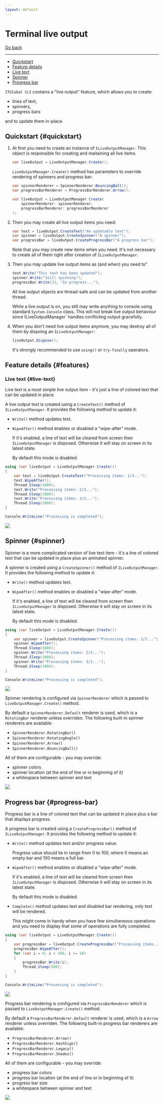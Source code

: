 ```yaml
---
layout: default
---
```

# Terminal live output

[Go back](..#home)

---

* [Quickstart](#quickstart)
* [Feature details](#features)
* [Live text](#live-text)
* [Spinner](#spinner)
* [Progress bar](#progress-bar)

`ITGlobal CLI` contains a "live output" feature, which allows you to create:

* lines of text,
* spinners,
* progress bars

and to update them in-place.

## Quickstart {#quickstart}

1. At first you need to create an instance of `ILiveOutputManager`.
   This object is responsible for creating and maitaining all live items.

   ```csharp
   var liveOutput = LiveOutputManager.Create();
   ```

   `LiveOutputManager.Create()` method has parameters to override rendering
   of spinners and progress bar:

   ```csharp
   var spinnerRenderer = SpinnerRenderer.BouncingBall();
   var progressBarRenderer = ProgressBarRenderer.Arrow();

   var liveOutput = LiveOutputManager.Create(
       spinnerRenderer: spinnerRenderer,
       progressBarRenderer: progressBarRenderer
   );
   ```

2. Then you may create all live output items you need:

   ```csharp
   var text = liveOutput.CreateText("An updatable text");
   var spinner = liveOutput.CreateSpinner("A spinner");
   var progressBar = liveOutput.CreateProgressBar("A progress bar");
   ```

   Note that you may create new items when you need.
   It's not necessary to create all of them right after creation of `ILiveOutputManager`.

3. Then you may update live output items as (and when) you need to"

   ```csharp
   text.Write("This text has been updated");
   spinner.Write("Still spinning");
   progressBar.Write(33, "In progress...");
   ```

   All live output objects are thread-safe and can be updated from another thread.

   While a live output is on, you still may write anything to console using standard `System.Console` class.
   This will not break live output behaviour since ILiveOutputManager` handles conflicting 
   output gracefully.

4. When you don't need live output items anymore, you may destroy all of them by dispoing an `ILiveOutputManager`:

   ```csharp
   liveOutput.Dispose();
   ```

   It's strongly recommended to use `using()` or `try-finally` operators.

## Feature details {#features}

### Live text {#live-text}

Live text is a most simple live output item - it's just a line of colored text
that can be updated in place.

A live output text is created using a `CreateText()` method of `ILiveOutputManager`.
It provides the following method to update it:

* `Write()` method updates text.
* `WipeAfter()` method enables or disabled a "wipe-after" mode.

  If it's enabled, a line of text will be cleared from screen then `ILiveOutputManager` is disposed.
  Otherwise it will stay on screen in its latest state.

  By default this mode is disabled.

```csharp
using (var liveOutput = LiveOutputManager.Create())
{
    var text = liveOutput.CreateText("Processing items: 1/3...");
    text.WipeAfter();
    Thread.Sleep(1000);
    text.Write("Processing items: 2/3...");
    Thread.Sleep(1000);
    text.Write("Processing items: 3/3...");
    Thread.Sleep(1000);
}

Console.WriteLine("Processing is completed");
```

![](text.gif)

## Spinner {#spinner}

Spinner is a more complicated version of live text item - it's a line of colored text
that can be updated in place plus an animated spinner.

A spinner is created using a `CreateSpinner()` method of `ILiveOutputManager`.
It provides the following method to update it:

* `Write()` method updates text.
* `WipeAfter()` method enables or disabled a "wipe-after" mode.

  If it's enabled, a line of text will be cleared from screen then `ILiveOutputManager` is disposed.
  Otherwise it will stay on screen in its latest state.

  By default this mode is disabled.

```csharp
using (var liveOutput = LiveOutputManager.Create())
{
    var spinner = liveOutput.CreateSpinner("Processing items: 1/3...");
    spinner.WipeAfter();
    Thread.Sleep(1000);
    spinner.Write("Processing items: 2/3...");
    Thread.Sleep(1000);
    spinner.Write("Processing items: 3/3...");
    Thread.Sleep(1000);
}

Console.WriteLine("Processing is completed");
```

![](spinner.gif)

Spinner rendering is configured via `SpinnerRenderer` which is passed to `LiveOutputManager.Create()` method.

By default a `SpinnerRenderer.Default` renderer is used, which is a `RotatingBar` renderer unless overriden.
The following built-in spinner renderers are available:

* `SpinnerRenderer.RotatingBar()`
* `SpinnerRenderer.RotatingAngle()`
* `SpinnerRenderer.Arrow()`
* `SpinnerRenderer.BouncingBall()`

All of them are configurable - you may override:

* spinner colors
* spinner location (at the end of line or in beginning of it)
* a whitespace between spinner and text

![](spinners.gif)

## Progress bar {#progress-bar}

Progress bar is a line of colored text that can be updated in place plus a bar that displays progress.

A progress bar is created using a `CreateProgressBar()` method of `ILiveOutputManager`.
It provides the following method to update it:

* `Write()` method updates text and/or progress value.

  Progress value should lie in range from 0 to 100, where 0 means an empty bar
  and 100 means a full bar.

* `WipeAfter()` method enables or disabled a "wipe-after" mode.

  If it's enabled, a line of text will be cleared from screen then `ILiveOutputManager` is disposed.
  Otherwise it will stay on screen in its latest state.

  By default this mode is disabled.

* `Complete()` method updates text and disabled bar rendering, only text will be rendered.

  This might come in handy when you have few simultaneous operations
  and you need to display that some of operations are fully completed.

```csharp
using (var liveOutput = LiveOutputManager.Create())
{
    var progressBar = liveOutput.CreateProgressBar("Processing items...");
    progressBar.WipeAfter();
    for (var i = 0; i < 100; i += 10)
    {
        progressBar.Write(i);
        Thread.Sleep(500);
    }
}

Console.WriteLine("Processing is completed");
```

![](progress-bar.gif)

Progress bar rendering is configured via `ProgressBarRenderer` which is passed to `LiveOutputManager.Create()` method.

By default a `ProgressBarRenderer.Default` renderer is used, which is a `Arrow` renderer unless overriden.
The following built-in progress bar renderers are available:

* `ProgressBarRenderer.Arrow()`
* `ProgressBarRenderer.HashSign()`
* `ProgressBarRenderer.Legacy()`
* `ProgressBarRenderer.Shades()`

All of them are configurable - you may override:

* progress bar colors
* progress bar location (at the end of line or in beginning of it)
* progress bar size
* a whitespace between spinner and text

![](progress-bars.gif)
